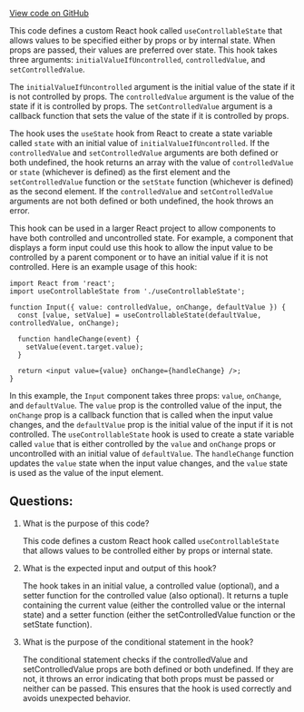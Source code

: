 [View code on GitHub](https://github.com/wandb/weave/weave-js/src/common/util/controllable.ts)

This code defines a custom React hook called `useControllableState` that allows values to be specified either by props or by internal state. When props are passed, their values are preferred over state. This hook takes three arguments: `initialValueIfUncontrolled`, `controlledValue`, and `setControlledValue`. 

The `initialValueIfUncontrolled` argument is the initial value of the state if it is not controlled by props. The `controlledValue` argument is the value of the state if it is controlled by props. The `setControlledValue` argument is a callback function that sets the value of the state if it is controlled by props.

The hook uses the `useState` hook from React to create a state variable called `state` with an initial value of `initialValueIfUncontrolled`. If the `controlledValue` and `setControlledValue` arguments are both defined or both undefined, the hook returns an array with the value of `controlledValue` or `state` (whichever is defined) as the first element and the `setControlledValue` function or the `setState` function (whichever is defined) as the second element. If the `controlledValue` and `setControlledValue` arguments are not both defined or both undefined, the hook throws an error.

This hook can be used in a larger React project to allow components to have both controlled and uncontrolled state. For example, a component that displays a form input could use this hook to allow the input value to be controlled by a parent component or to have an initial value if it is not controlled. Here is an example usage of this hook:

```
import React from 'react';
import useControllableState from './useControllableState';

function Input({ value: controlledValue, onChange, defaultValue }) {
  const [value, setValue] = useControllableState(defaultValue, controlledValue, onChange);

  function handleChange(event) {
    setValue(event.target.value);
  }

  return <input value={value} onChange={handleChange} />;
}
```

In this example, the `Input` component takes three props: `value`, `onChange`, and `defaultValue`. The `value` prop is the controlled value of the input, the `onChange` prop is a callback function that is called when the input value changes, and the `defaultValue` prop is the initial value of the input if it is not controlled. The `useControllableState` hook is used to create a state variable called `value` that is either controlled by the `value` and `onChange` props or uncontrolled with an initial value of `defaultValue`. The `handleChange` function updates the `value` state when the input value changes, and the `value` state is used as the value of the input element.
## Questions: 
 1. What is the purpose of this code?
    
    This code defines a custom React hook called `useControllableState` that allows values to be controlled either by props or internal state.

2. What is the expected input and output of this hook?
    
    The hook takes in an initial value, a controlled value (optional), and a setter function for the controlled value (also optional). It returns a tuple containing the current value (either the controlled value or the internal state) and a setter function (either the setControlledValue function or the setState function).

3. What is the purpose of the conditional statement in the hook?
    
    The conditional statement checks if the controlledValue and setControlledValue props are both defined or both undefined. If they are not, it throws an error indicating that both props must be passed or neither can be passed. This ensures that the hook is used correctly and avoids unexpected behavior.